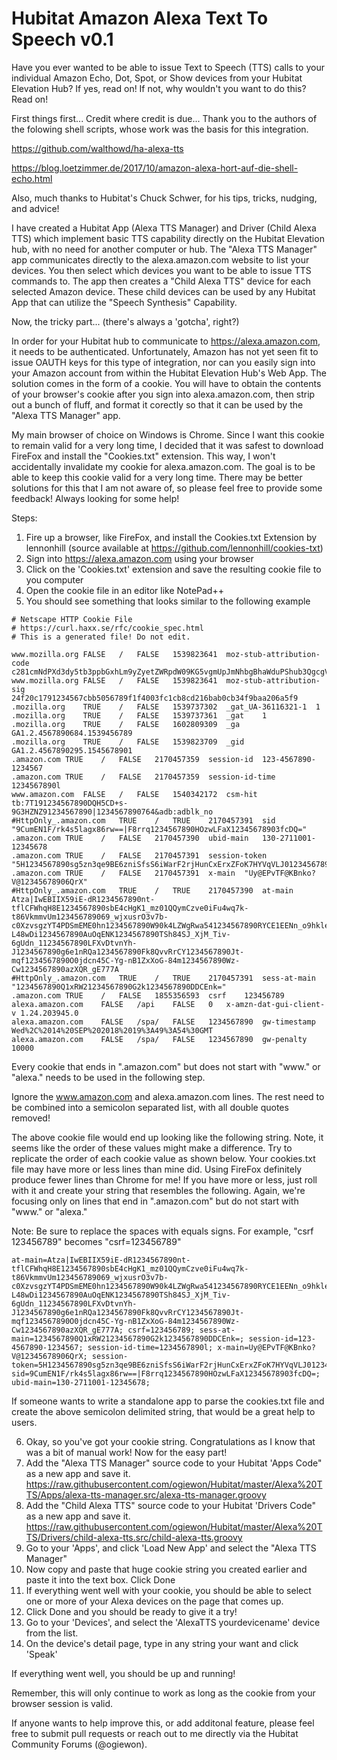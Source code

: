 # Hubitat Amazon Alexa Text To Speech  v0.1

Have you ever wanted to be able to issue Text to Speech (TTS) calls to your individual Amazon Echo, Dot, Spot, or Show devices from your Hubitat Elevation Hub?  If yes, read on!  If not, why wouldn't you want to do this?  Read on!

First things first...  Credit where credit is due...  Thank you to the authors of the folowing shell scripts, whose work was the basis for this integration.

  https://github.com/walthowd/ha-alexa-tts

  https://blog.loetzimmer.de/2017/10/amazon-alexa-hort-auf-die-shell-echo.html

Also, much thanks to Hubitat's Chuck Schwer, for his tips, tricks, nudging, and advice!


I have created a Hubitat App (Alexa TTS Manager) and Driver (Child Alexa TTS) which implement basic TTS capability directly on the Hubitat Elevation hub, with no need for another computer or hub.  The "Alexa TTS Manager" app communicates directly to the alexa.amazon.com website to list your devices.  You then select which devices you want to be able to issue TTS commands to.  The app then creates a "Child Alexa TTS" device for each selected Amazon device.  These child devices can be used by any Hubitat App that can utilize the "Speech Synthesis" Capability. 

Now, the tricky part...  (there's always a 'gotcha', right?)

In order for your Hubitat hub to communicate to https://alexa.amazon.com, it needs to be authenticated.  Unfortunately, Amazon has not yet seen fit to issue OAUTH keys for this type of integration, nor can you easily sign into your Amazon account from within the Hubitat Elevation Hub's Web App.  The solution comes in the form of a cookie.  You will have to obtain the contents of your browser's cookie after you sign into alexa.amazon.com, then strip out a bunch of fluff, and format it corectly so that it can be used by the "Alexa TTS Manager" app.  

My main browser of choice on Windows is Chrome.  Since I want this cookie to remain valid for a very long time, I decided that it was safest to download FireFox and install the "Cookies.txt" extension.  This way, I won't accidentally invalidate my cookie for alexa.amazon.com.  The goal is to be able to keep this cookie valid for a very long time.  There may be better solutions for this that I am not aware of, so please feel free to provide some feedback!  Always looking for some help!

Steps:
1) Fire up a browser, like FireFox, and install the Cookies.txt Extension by lennonhill (source available at https://github.com/lennonhill/cookies-txt)
2) Sign into https://alexa.amazon.com using your browser
3) Click on the 'Cookies.txt' extension and save the resulting cookie file to you computer
4) Open the cookie file in an editor like NotePad++
5) You should see something that looks similar to the following example

```
# Netscape HTTP Cookie File
# https://curl.haxx.se/rfc/cookie_spec.html
# This is a generated file! Do not edit.

www.mozilla.org	FALSE	/	FALSE	1539823641	moz-stub-attribution-code	c281cmNdPXd3dy5tb3ppbGxhLm9yZyetZWRpdW09KG5vgmUpJmNhbgBhaWduPShub3QgcgV0KSgjb25gZW50gShuw3Qgw2V0WQ..
www.mozilla.org	FALSE	/	FALSE	1539823641	moz-stub-attribution-sig	24f20c1791234567cbb5056789f1f4003fc1cb8cd216bab0cb34f9baa206a5f9
.mozilla.org	TRUE	/	FALSE	1539737302	_gat_UA-36116321-1	1
.mozilla.org	TRUE	/	FALSE	1539737361	_gat	1
.mozilla.org	TRUE	/	FALSE	1602809309	_ga	GA1.2.4567890684.1539456789
.mozilla.org	TRUE	/	FALSE	1539823709	_gid	GA1.2.4567890295.1545678901
.amazon.com	TRUE	/	FALSE	2170457359	session-id	123-4567890-1234567
.amazon.com	TRUE	/	FALSE	2170457359	session-id-time	1234567890l
www.amazon.com	FALSE	/	FALSE	1540342172	csm-hit	tb:7T191234567890DQH5CD+s-9G3HZNZ91234567890|1234567890764&adb:adblk_no
#HttpOnly_.amazon.com	TRUE	/	TRUE	2170457391	sid	"9CumEN1F/rk4s5lagx86rw==|F8rrq1234567890HOzwLFaX12345678903fcDQ="
.amazon.com	TRUE	/	FALSE	2170457390	ubid-main	130-2711001-12345678
.amazon.com	TRUE	/	FALSE	2170457391	session-token	"5H1234567890sg5zn3qe9BE6zniSfsS6iWarF2rjHunCxErxZFoK7HYVqVLJ01234567890kAQgqHm2Z0/ce1234567890iej5IrwENPF1234567890L8mHG1234567890luCpHqoxL7fDtwQrpe7WMwW1QW+ITqsQhuQy501234567890P+XCpci5xsG1234567890HBLRND0arnZifPqndStRf8="
.amazon.com	TRUE	/	FALSE	2170457391	x-main	"Uy@EPvTF@KBnko?V@12345678906QrX"
#HttpOnly_.amazon.com	TRUE	/	TRUE	2170457390	at-main	Atza|IwEBIIX59iE-dR1234567890nt-tflCFWhqH8E1234567890sbE4cHgK1_mz01QQymCzve0iFu4wq7k-t86VkmmvUm123456789069_wjxusrO3v7b-c0XzvsgzYT4PDSmEME0hn1234567890W90k4LZWgRwa541234567890RYCE1EENn_o9hkle1234567890Y8r8IbjumqaH891234567890QX67EdZ6Nrwz1234567890h0iX3iWzSno9vcHZLbQAyw12345678901DDz46_V-L48wDi1234567890AuOqENK1234567890TSh84SJ_XjM_Tiv-6gUdn_11234567890LFXvDtvnYh-J1234567890g6e1nRQa1234567890Fk8QvvRrCY1234567890Jt-mqf1234567890O0jdcn45C-Yg-nB1ZxXoG-84m1234567890Wz-Cw1234567890azXQR_gE777A
#HttpOnly_.amazon.com	TRUE	/	TRUE	2170457391	sess-at-main	"1234567890Q1xRW21234567890G2k1234567890DDCEnk="
.amazon.com	TRUE	/	FALSE	1855356593	csrf	123456789
alexa.amazon.com	FALSE	/api	FALSE	0	x-amzn-dat-gui-client-v	1.24.203945.0
alexa.amazon.com	FALSE	/spa/	FALSE	1234567890	gw-timestamp	Wed%2C%2014%20SEP%202018%2019%3A49%3A54%30GMT
alexa.amazon.com	FALSE	/spa/	FALSE	1234567890	gw-penalty	10000
```

Every cookie that ends in ".amazon.com" but does not start with "www." or "alexa." needs to be used in the following step.  

Ignore the www.amazon.com and alexa.amazon.com lines. The rest need to be combined into a semicolon separated list, with all double quotes removed!  

The above cookie file would end up looking like the following string. Note, it seems like the order of these values might make a difference.  Try to replicate the order of each cookie value as shown below.  Your cookies.txt file may have more or less lines than mine did.  Using FireFox definitely produce fewer lines than Chrome for me!  If you have more or less, just roll with it and create your string that resembles the following.  Again, we're focusing only on lines that end in ".amazon.com" but do not start with "www." or "alexa."

Note:  Be sure to replace the spaces with equals signs.  For example, "csrf 123456789" becomes "csrf=123456789"

```
at-main=Atza|IwEBIIX59iE-dR1234567890nt-tflCFWhqH8E1234567890sbE4cHgK1_mz01QQymCzve0iFu4wq7k-t86VkmmvUm123456789069_wjxusrO3v7b-c0XzvsgzYT4PDSmEME0hn1234567890W90k4LZWgRwa541234567890RYCE1EENn_o9hkle1234567890Y8r8IbjumqaH891234567890QX67EdZ6Nrwz1234567890h0iX3iWzSno9vcHZLbQAyw12345678901DDz46_V-L48wDi1234567890AuOqENK1234567890TSh84SJ_XjM_Tiv-6gUdn_11234567890LFXvDtvnYh-J1234567890g6e1nRQa1234567890Fk8QvvRrCY1234567890Jt-mqf1234567890O0jdcn45C-Yg-nB1ZxXoG-84m1234567890Wz-Cw1234567890azXQR_gE777A; csrf=123456789; sess-at-main=1234567890Q1xRW21234567890G2k1234567890DDCEnk=; session-id=123-4567890-1234567; session-id-time=1234567890l; x-main=Uy@EPvTF@KBnko?V@12345678906QrX; session-token=5H1234567890sg5zn3qe9BE6zniSfsS6iWarF2rjHunCxErxZFoK7HYVqVLJ01234567890kAQgqHm2Z0/ce1234567890iej5IrwENPF1234567890L8mHG1234567890luCpHqoxL7fDtwQrpe7WMwW1QW+ITqsQhuQy501234567890P+XCpci5xsG1234567890HBLRND0arnZifPqndStRf8=; sid=9CumEN1F/rk4s5lagx86rw==|F8rrq1234567890HOzwLFaX12345678903fcDQ=; ubid-main=130-2711001-12345678; 
```

If someone wants to write a standalone app to parse the cookies.txt file and create the above semicolon delimited string, that would be a great help to users.

6) Okay, so you've got your cookie string.  Congratulations as I know that was a bit of manual work!  Now for the easy part!
7) Add the "Alexa TTS Manager" source code to your Hubitat 'Apps Code" as a new app and save it. https://raw.githubusercontent.com/ogiewon/Hubitat/master/Alexa%20TTS/Apps/alexa-tts-manager.src/alexa-tts-manager.groovy
8) Add the "Child Alexa TTS" source code to your Hubitat 'Drivers Code" as a new app and save it. https://raw.githubusercontent.com/ogiewon/Hubitat/master/Alexa%20TTS/Drivers/child-alexa-tts.src/child-alexa-tts.groovy
9) Go to your 'Apps', and click 'Load New App' and select the "Alexa TTS Manager"
10) Now copy and paste that huge cookie string you created earlier and paste it into the text box.  Click Done
11) If everything went well with your cookie, you should be able to select one or more of your Alexa devices on the page that comes up.
12) Click Done and you should be ready to give it a try!
13) Go to your 'Devices', and select the 'AlexaTTS yourdevicename' device from the list.  
14) On the device's detail page, type in any string your want and click 'Speak'

If everything went well, you should be up and running!

Remember, this will only continue to work as long as the cookie from your browser session is valid.  

If anyone wants to help improve this, or add additonal feature, please feel free to submit pull requests or reach out to me directly via the Hubitat Community Forums (@ogiewon).
